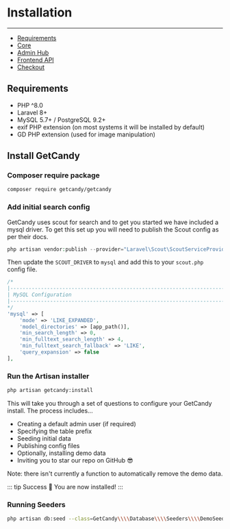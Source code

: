# Installation

---

- [Requirements](#requirements)
- [Core](#core)
- [Admin Hub](#admin-hub)
- [Frontend API](#frontend-api)
- [Checkout](#checkout)

<a name="requirements"></a>
## Requirements

- PHP ^8.0
- Laravel 8+
- MySQL 5.7+ / PostgreSQL 9.2+
- exif PHP extension (on most systems it will be installed by default)
- GD PHP extension (used for image manipulation)

<a name="core"></a>
## Install GetCandy

### Composer require package

```sh
composer require getcandy/getcandy
```

### Add initial search config

GetCandy uses scout for search and to get you started we have included a mysql driver. To get this set up you will need to publish the Scout config as per their docs.

```php
php artisan vendor:publish --provider="Laravel\Scout\ScoutServiceProvider"
```

Then update the `SCOUT_DRIVER` to `mysql` and add this to your `scout.php` config file.

```php
/*
|--------------------------------------------------------------------------
| MySQL Configuration
|--------------------------------------------------------------------------
*/
'mysql' => [
    'mode' => 'LIKE_EXPANDED',
    'model_directories' => [app_path()],
    'min_search_length' => 0,
    'min_fulltext_search_length' => 4,
    'min_fulltext_search_fallback' => 'LIKE',
    'query_expansion' => false
],
```

### Run the Artisan installer

```sh
php artisan getcandy:install
```

This will take you through a set of questions to configure your GetCandy install. The process includes...

- Creating a default admin user (if required)
- Specifying the table prefix
- Seeding initial data
- Publishing config files
- Optionally, installing demo data
- Inviting you to star our repo on GitHub 😎

Note: there isn't currently a function to automatically remove the demo data.


::: tip Success 🎉
You are now installed!
:::

### Running Seeders

```sh
php artisan db:seed --class=GetCandy\\\\Database\\\\Seeders\\\\DemoSeeder
```

